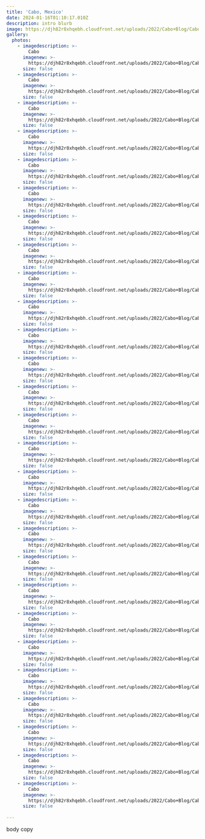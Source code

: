 ```yaml
---
title: 'Cabo, Mexico'
date: 2024-01-16T01:10:17.010Z
description: intro blurb
image: https://djh82r8xhqebh.cloudfront.net/uploads/2022/Cabo+Blog/CaboBlog-5.jpg
gallery:
  photos:
    - imagedescription: >-
        Cabo
      imagenew: >-
        https://djh82r8xhqebh.cloudfront.net/uploads/2022/Cabo+Blog/CaboBlog-1.jpg
      size: false
    - imagedescription: >-
        Cabo
      imagenew: >-
        https://djh82r8xhqebh.cloudfront.net/uploads/2022/Cabo+Blog/CaboBlog-2.jpg
      size: false
    - imagedescription: >-
        Cabo
      imagenew: >-
        https://djh82r8xhqebh.cloudfront.net/uploads/2022/Cabo+Blog/CaboBlog-3.jpg
      size: false
    - imagedescription: >-
        Cabo
      imagenew: >-
        https://djh82r8xhqebh.cloudfront.net/uploads/2022/Cabo+Blog/CaboBlog-4.jpg
      size: false
    - imagedescription: >-
        Cabo
      imagenew: >-
        https://djh82r8xhqebh.cloudfront.net/uploads/2022/Cabo+Blog/CaboBlog-5.jpg
      size: false
    - imagedescription: >-
        Cabo
      imagenew: >-
        https://djh82r8xhqebh.cloudfront.net/uploads/2022/Cabo+Blog/CaboBlog-6.jpg
      size: false
    - imagedescription: >-
        Cabo
      imagenew: >-
        https://djh82r8xhqebh.cloudfront.net/uploads/2022/Cabo+Blog/CaboBlog-7.jpg
      size: false
    - imagedescription: >-
        Cabo
      imagenew: >-
        https://djh82r8xhqebh.cloudfront.net/uploads/2022/Cabo+Blog/CaboBlog-8.jpg
      size: false
    - imagedescription: >-
        Cabo
      imagenew: >-
        https://djh82r8xhqebh.cloudfront.net/uploads/2022/Cabo+Blog/CaboBlog-9.jpg
      size: false
    - imagedescription: >-
        Cabo
      imagenew: >-
        https://djh82r8xhqebh.cloudfront.net/uploads/2022/Cabo+Blog/CaboBlog-10.jpg
      size: false
    - imagedescription: >-
        Cabo
      imagenew: >-
        https://djh82r8xhqebh.cloudfront.net/uploads/2022/Cabo+Blog/CaboBlog-11.jpg
      size: false
    - imagedescription: >-
        Cabo
      imagenew: >-
        https://djh82r8xhqebh.cloudfront.net/uploads/2022/Cabo+Blog/CaboBlog-12.jpg
      size: false
    - imagedescription: >-
        Cabo
      imagenew: >-
        https://djh82r8xhqebh.cloudfront.net/uploads/2022/Cabo+Blog/CaboBlog-13.jpg
      size: false
    - imagedescription: >-
        Cabo
      imagenew: >-
        https://djh82r8xhqebh.cloudfront.net/uploads/2022/Cabo+Blog/CaboBlog-14.jpg
      size: false
    - imagedescription: >-
        Cabo
      imagenew: >-
        https://djh82r8xhqebh.cloudfront.net/uploads/2022/Cabo+Blog/CaboBlog-15.jpg
      size: false
    - imagedescription: >-
        Cabo
      imagenew: >-
        https://djh82r8xhqebh.cloudfront.net/uploads/2022/Cabo+Blog/CaboBlog-16.jpg
      size: false
    - imagedescription: >-
        Cabo
      imagenew: >-
        https://djh82r8xhqebh.cloudfront.net/uploads/2022/Cabo+Blog/CaboBlog-17.jpg
      size: false
    - imagedescription: >-
        Cabo
      imagenew: >-
        https://djh82r8xhqebh.cloudfront.net/uploads/2022/Cabo+Blog/CaboBlog-18.jpg
      size: false
    - imagedescription: >-
        Cabo
      imagenew: >-
        https://djh82r8xhqebh.cloudfront.net/uploads/2022/Cabo+Blog/CaboBlog-19.jpg
      size: false
    - imagedescription: >-
        Cabo
      imagenew: >-
        https://djh82r8xhqebh.cloudfront.net/uploads/2022/Cabo+Blog/CaboBlog-20.jpg
      size: false
    - imagedescription: >-
        Cabo
      imagenew: >-
        https://djh82r8xhqebh.cloudfront.net/uploads/2022/Cabo+Blog/CaboBlog-21.jpg
      size: false
    - imagedescription: >-
        Cabo
      imagenew: >-
        https://djh82r8xhqebh.cloudfront.net/uploads/2022/Cabo+Blog/CaboBlog-22.jpg
      size: false
    - imagedescription: >-
        Cabo
      imagenew: >-
        https://djh82r8xhqebh.cloudfront.net/uploads/2022/Cabo+Blog/CaboBlog-23.jpg
      size: false
    - imagedescription: >-
        Cabo
      imagenew: >-
        https://djh82r8xhqebh.cloudfront.net/uploads/2022/Cabo+Blog/CaboBlog-24.jpg
      size: false
    - imagedescription: >-
        Cabo
      imagenew: >-
        https://djh82r8xhqebh.cloudfront.net/uploads/2022/Cabo+Blog/CaboBlog-25.jpg
      size: false
    - imagedescription: >-
        Cabo
      imagenew: >-
        https://djh82r8xhqebh.cloudfront.net/uploads/2022/Cabo+Blog/CaboBlog-26.jpg
      size: false
    - imagedescription: >-
        Cabo
      imagenew: >-
        https://djh82r8xhqebh.cloudfront.net/uploads/2022/Cabo+Blog/CaboBlog-27.jpg
      size: false
    
---
```

body copy
